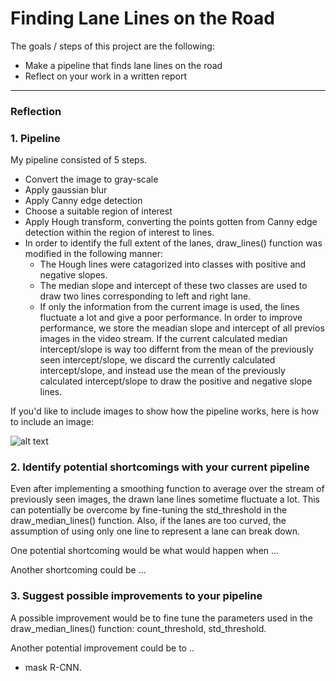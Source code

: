 # **Finding Lane Lines on the Road** 

The goals / steps of this project are the following:
* Make a pipeline that finds lane lines on the road
* Reflect on your work in a written report


[//]: # (Image References)

[image1]: ./examples/grayscale.jpg "Grayscale"

---

### Reflection

### 1. Pipeline

My pipeline consisted of 5 steps. 
  * Convert the image to gray-scale
  * Apply gaussian blur
  * Apply Canny edge detection
  * Choose a suitable region of interest
  * Apply Hough transform, converting the points gotten from Canny edge detection within the region of interest to lines.
  * In order to identify the full extent of the lanes, draw_lines() function was modified in the following manner:
     * The Hough lines were catagorized into classes with positive and negative slopes. 
     * The median slope and intercept of these two classes are used to draw two lines corresponding to left and right lane.    
     * If only the information from the current image is used, the lines fluctuate a lot and give a poor performance. In order to improve performance, we store the meadian slope and intercept of all previos images in the video stream. If the current calculated median intercept/slope is way too differnt from the mean of the previously seen intercept/slope, we discard the currently calculated intercept/slope, and instead use the mean of the previously calculated intercept/slope to draw the positive and negative slope lines.   


If you'd like to include images to show how the pipeline works, here is how to include an image: 

![alt text][image1]


### 2. Identify potential shortcomings with your current pipeline
Even after implementing a smoothing function to average over the stream of previously seen images, the drawn lane lines sometime fluctuate a lot. This can potentially be overcome by fine-tuning the std_threshold in the draw_median_lines() function. Also, if the lanes are too curved, the assumption of using only one line to represent a lane can break down.   

One potential shortcoming would be what would happen when ... 

Another shortcoming could be ...


### 3. Suggest possible improvements to your pipeline


A possible improvement would be to fine tune the parameters used in the draw_median_lines() function: count_threshold, std_threshold. 

Another potential improvement could be to ..




* mask R-CNN.



